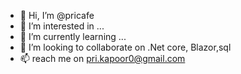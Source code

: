 - 👋 Hi, I’m @pricafe
- 👀 I’m interested in ...
- 🌱 I’m currently learning ...
- 💞️ I’m looking to collaborate on .Net core, Blazor,sql 
- 📫 reach me on pri.kapoor0@gmail.com

<!---
pricafe/pricafe is a ✨ special ✨ repository because its `README.md` (this file) appears on your GitHub profile.
You can click the Preview link to take a look at your changes.
--->
